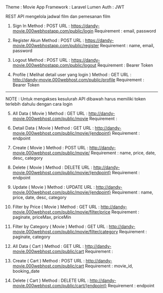 Theme      : Movie App
Framework  : Laravel Lumen
Auth       : JWT

REST API mengelola jadwal film dan pemesanan film

1. Sign In
Method      : POST 
URL         : https://dandy-movie.000webhostapp.com/public/login
Requirement : email, password

2. Register Akun
Method      : POST 
URL         : https://dandy-movie.000webhostapp.com/public/register
Requirement : name, email, password

3. Logout
Method      : POST 
URL         : https://dandy-movie.000webhostapp.com/public/logout
Requirement : Bearer Token

4. Profile ( Melihat detail user yang login )
Method      : GET 
URL         : http://dandy-movie.000webhost.com/public/profile
Requirement : Bearer Token


---------------------------------------------------------------------------------------------------------

NOTE : Untuk mengakses kesulurah API dibawah harus memiliki token terlebih dahulu dengan cara login
 

5. All Data ( Movie )
Method      : GET 
URL         : http://dandy-movie.000webhost.com/public/movie
Requirement : 

6. Detail Data ( Movie )
Method      : GET 
URL         : http://dandy-movie.000webhost.com/public/movie/{endpoint}
Requirement : endpoint

7. Create ( Movie )
Method      : POST 
URL         : http://dandy-movie.000webhost.com/public/movie/
Requirement : name, price, date, desc, category

8. Delete ( Movie )
Method      : DELETE 
URL         : http://dandy-movie.000webhost.com/public/movie/{endpoint}
Requirement : endpoint

9. Update ( Movie )
Method      : UPDATE 
URL         : http://dandy-movie.000webhost.com/public/movie/{endpoint}
Requirement : name, price, date, desc, category

10. Filter by Price ( Movie )
Method      : GET 
URL         : http://dandy-movie.000webhost.com/public/movie/filter/price
Requirement : paginate, priceMax, priceMin

11. Filter by Category ( Movie )
Method      : GET 
URL         : http://dandy-movie.000webhost.com/public/movie/filter/category
Requirement : paginate, category



12. All Data ( Cart )
Method      : GET 
URL         : http://dandy-movie.000webhost.com/public/cart
Requirement : 

13. Create ( Cart )
Method      : POST 
URL         : http://dandy-movie.000webhost.com/public/cart
Requirement : movie_id, booking_date

14. Delete ( Cart )
Method      : DELETE
URL         : http://dandy-movie.000webhost.com/public/cart/{endpoint}
Requirement : endpoint
